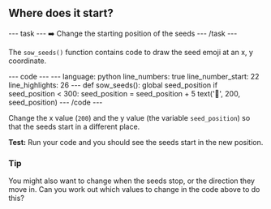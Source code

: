 <h2 class="c-project-heading--task">Where does it start?</h2>

--- task ---
➡️ Change the starting position of the seeds
--- /task --- 

The `sow_seeds()` function contains code to draw the seed emoji at an x, y coordinate.

<div class="c-project-code">
--- code ---
---
language: python
line_numbers: true
line_number_start: 22
line_highlights: 26
---
def sow_seeds():
    global seed_position
    if seed_position < 300:
        seed_position = seed_position + 5
        text('🫘', 200, seed_position)
--- /code ---
</div>

Change the x value (`200`) and the y value (the variable `seed_position`) so that the seeds start in a different place.

**Test:** Run your code and you should see the seeds start in the new position.

<div class="c-project-callout c-project-callout--tip">

### Tip

You might also want to change when the seeds stop, or the direction they move in. Can you work out which values to change in the code above to do this?

</div>